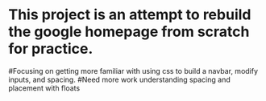 # This project is an attempt to rebuild the google homepage from scratch for practice.
#Focusing on getting more familiar with using css to build a navbar, modify inputs, and spacing.
#Need more work understanding spacing and placement with floats